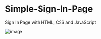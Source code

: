 # Simple-Sign-In-Page
Sign In Page with HTML, CSS and JavaScript

![image](https://github.com/user-attachments/assets/61229da9-ff6a-4ed4-ad5f-04666464f073)
